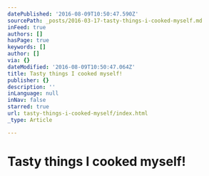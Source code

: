 ```yaml
---
datePublished: '2016-08-09T10:50:47.590Z'
sourcePath: _posts/2016-03-17-tasty-things-i-cooked-myself.md
inFeed: true
authors: []
hasPage: true
keywords: []
author: []
via: {}
dateModified: '2016-08-09T10:50:47.064Z'
title: Tasty things I cooked myself!
publisher: {}
description: ''
inLanguage: null
inNav: false
starred: true
url: tasty-things-i-cooked-myself/index.html
_type: Article

---
```

# Tasty things I cooked myself!